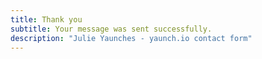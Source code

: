 ```yaml
---
title: Thank you
subtitle: Your message was sent successfully.
description: "Julie Yaunches - yaunch.io contact form"
---
```

